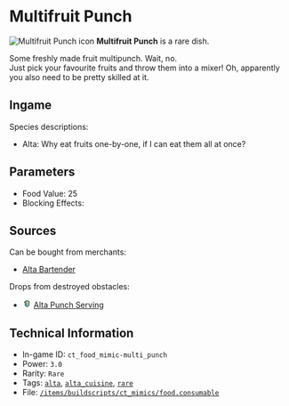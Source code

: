 # Multifruit Punch

<img src="https://raw.githubusercontent.com/Ceterai/Enternia/main/assetMissing.png" alt="Multifruit Punch icon" loading="lazy" height=16px width="auto" /> **Multifruit Punch** is a rare dish.

Some freshly made fruit multipunch. Wait, no.  
Just pick your favourite fruits and throw them into a mixer! Oh, apparently you also need to be pretty skilled at it.

## Ingame

Species descriptions:

- Alta: Why eat fruits one-by-one, if I can eat them all at once?

## Parameters

- Food Value: 25
- Blocking Effects: 

## Sources

Can be bought from merchants:

- [Alta Bartender](https://ceterai.github.io/MyEnternia/Wiki/AltaBartender)

Drops from destroyed obstacles:

- <img src="https://raw.githubusercontent.com/Ceterai/Enternia/main/objects/alta/special/food/punch/icon.png" alt="Alta Punch Serving icon" loading="lazy" height=16px width="auto" /> [Alta Punch Serving](https://ceterai.github.io/MyEnternia/Wiki/AltaPunchServing)

## Technical Information

- In-game ID: `ct_food_mimic-multi_punch`
- Power: `3.0`
- Rarity: `Rare`
- Tags: [`alta`](https://ceterai.github.io/MyEnternia/Wiki/Tags/Alta), [`alta_cuisine`](https://ceterai.github.io/MyEnternia/Wiki/Tags/AltaCuisine), [`rare`](https://ceterai.github.io/MyEnternia/Wiki/Tags/Rare)
- File: [`/items/buildscripts/ct_mimics/food.consumable`](https://github.com/Ceterai/Enternia/blob/main/items/buildscripts/ct_mimics/food.consumable)
